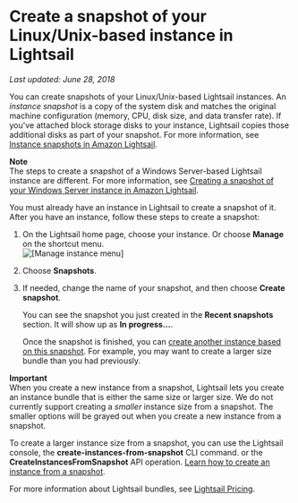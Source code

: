# Create a snapshot of your Linux/Unix\-based instance in Lightsail<a name="lightsail-how-to-create-a-snapshot-of-your-instance"></a>

*Last updated: June 28, 2018*

You can create snapshots of your Linux/Unix\-based Lightsail instances\. An *instance snapshot* is a copy of the system disk and matches the original machine configuration \(memory, CPU, disk size, and data transfer rate\)\. If you've attached block storage disks to your instance, Lightsail copies those additional disks as part of your snapshot\. For more information, see [Instance snapshots in Amazon Lightsail](understanding-instance-snapshots-in-amazon-lightsail.md)\.

**Note**  
The steps to create a snapshot of a Windows Server\-based Lightsail instance are different\. For more information, see [Creating a snapshot of your Windows Server instance in Amazon Lightsail](prepare-windows-based-instance-and-create-snapshot.md)\.

You must already have an instance in Lightsail to create a snapshot of it\. After you have an instance, follow these steps to create a snapshot:

1. On the Lightsail home page, choose your instance\. Or choose **Manage** on the shortcut menu\.  
![\[Manage instance menu\]](https://d9yljz1nd5001.cloudfront.net/en_us/1cade0c7e07039bf59652df47a09d228/images/linux-instance-manage-instance-from-shortcut-menu-home-page.gif)

1. Choose **Snapshots**\.

1. If needed, change the name of your snapshot, and then choose **Create snapshot**\.

   You can see the snapshot you just created in the **Recent snapshots** section\. It will show up as **In progress\.\.\.**\.

   Once the snapshot is finished, you can [create another instance based on this snapshot](lightsail-how-to-create-instance-from-snapshot.md)\. For example, you may want to create a larger size bundle than you had previously\.

**Important**  
When you create a new instance from a snapshot, Lightsail lets you create an instance bundle that is either the same size or larger size\. We do not currently support creating a *smaller* instance size from a snapshot\. The smaller options will be grayed out when you create a new instance from a snapshot\.

To create a larger instance size from a snapshot, you can use the Lightsail console, the **create\-instances\-from\-snapshot** CLI command\. or the **CreateInstancesFromSnapshot** API operation\. [Learn how to create an instance from a snapshot](lightsail-how-to-create-instance-from-snapshot.md)\.

For more information about Lightsail bundles, see [Lightsail Pricing](https://amazonlightsail.com/pricing/)\.
